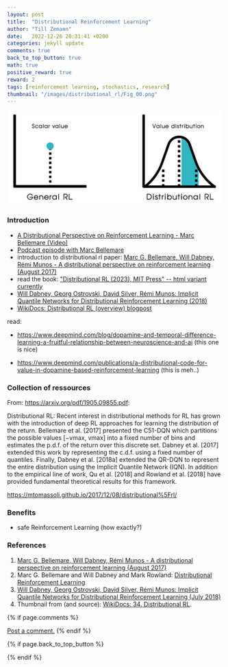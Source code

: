 ```yaml
---
layout: post
title:  "Distributional Reinforcement Learning"
author: "Till Zemann"
date:   2022-12-26 20:31:41 +0200
categories: jekyll update
comments: true
back_to_top_button: true
math: true
positive_reward: true
reward: 2
tags: [reinforcement learning, stochastics, research]
thumbnail: "/images/distributional_rl/Fig_00.png"
---
```



<div class="img-block" style="width: 500px;">
    <img src="/images/distributional_rl/Fig_00.png"/>
</div>


<!-- <em style="float:right">First draft: 2022-10-22</em><br> -->

<!--
### Contents
* TOC
{:toc}
-->

### Introduction

- [ A Distributional Perspective on Reinforcement Learning - Marc Bellemare (Video)][marc-bellemare-video]
- [Podcast episode with Marc Bellemare](https://thegradientpub.substack.com/p/marc-bellemare-distributional-reinforcement#details)
- introduction to distributional rl paper: [Marc G. Bellemare, Will Dabney, Rémi Munos - A distributional perspective on reinforcement learning (August 2017)][distributional-rl-paper]
- read the book: ["Distributional RL (2023), MIT Press" -- html variant currently][distributional-rl-book]
- [Will Dabney, Georg Ostrovski, David Silver, Rémi Munos: Implicit Quantile Networks for Distributional Reinforcement Learning (2018)][will-dabney-deepmind-paper]
- [WikiDocs: Distributional RL (overview) blogpost][wikidocs]

read:
- https://www.deepmind.com/blog/dopamine-and-temporal-difference-learning-a-fruitful-relationship-between-neuroscience-and-ai (this one is nice)

- https://www.deepmind.com/publications/a-distributional-code-for-value-in-dopamine-based-reinforcement-learning (this is meh..)


### Collection of ressources


From: https://arxiv.org/pdf/1905.09855.pdf:

Distributional RL: Recent interest in distributional methods for RL has grown with the introduction
of deep RL approaches for learning the distribution of the return. Bellemare et al. [2017] presented
the C51-DQN which partitions the possible values [−vmax, vmax] into a fixed number of bins and
estimates the p.d.f. of the return over this discrete set. Dabney et al. [2017] extended this work by
representing the c.d.f. using a fixed number of quantiles. Finally, Dabney et al. [2018a] extended the
QR-DQN to represent the entire distribution using the Implicit Quantile Network (IQN). In addition
to the empirical line of work, Qu et al. [2018] and Rowland et al. [2018] have provided fundamental
theoretical results for this framework.


https://mtomassoli.github.io/2017/12/08/distributional%5Frl/

### Benefits

- safe Reinforcement Learning (how exactly?)


<!-- In-Text Citing -->
<!-- 
You can...
- use bullet points
1. use
2. ordered
3. lists


-- Math --
$\hat{s} = \frac{1}{n-1} \sum_{i=1}^{n} (x_i - \mu)^2$ 

-- Images --
<div class="img-block" style="width: 800px;">
    <img src="/images/lofi_art.png"/>
    <span><strong>Fig 1.1.</strong> Agent and Environment interactions</span>
</div>

-- Links --
[(k-fold) Cross-Validation](https://scikit-learn.org/stable/modules/cross_validation.html)

{% highlight python %}
@jit
def f(x)
    print("hi")
# does cool stuff
{% endhighlight %}

-- Highlights --
AAABC `ASDF` __some bold text__

-- Colors --
The <strong style="color: #1E72E7">joint distribution</strong> of $X$ and $Y$ is written as $P(X, Y)$.
The <strong style="color: #ED412D">marginal distribution</strong> on the other hand can be written out as a table.
-->

<!-- uncomment, when i understand more of the algorithms presented (missing DDPG, SAC, TD3, TRPO, PPO, Dyna-Q)
### Rl-Algorithms-Taxonomy in a Venn-Diagram

<div class="img-block" style="width: 700px;">
    <img src="/images/actor-critic/venn-diagram-rl-algos-detailed.png"/>
</div>

-->

### References
1. [Marc G. Bellemare, Will Dabney, Rémi Munos - A distributional perspective on reinforcement learning (August 2017)][distributional-rl-paper]
2. Marc G. Bellemare and Will Dabney and Mark Rowland: [Distributional Reinforcement Learning][distributional-rl-book]
3. [Will Dabney, Georg Ostrovski, David Silver, Rémi Munos: Implicit Quantile Networks for Distributional Reinforcement Learning (July 2018)][will-dabney-deepmind-paper]
4. Thumbnail from (and source): [WikiDocs: 34. Distributional RL][wikidocs].


<!-- Ressources -->
[thumbnail-paper]: https://arxiv.org/pdf/2007.04309.pdf
[distributional-rl-paper]: https://arxiv.org/pdf/1707.06887.pdf
[distributional-rl-book]: https://www.distributional-rl.org/
[will-dabney-deepmind-paper]: https://willdabney.com/publication/iqn/
[wikidocs]: https://wikidocs.net/175856
[marc-bellemare-video]: https://youtu.be/ba_l8IKoMvU

<!-- Optional Comment Section-->
{% if page.comments %}
<p class="vspace"></p>
<a class="commentlink" role="button" href="/comments/">Post a comment.</a> <!-- role="button"  -->
{% endif %}

<!-- Optional Back to Top Button -->
{% if page.back_to_top_button %}
<script src="https://unpkg.com/vanilla-back-to-top@7.2.1/dist/vanilla-back-to-top.min.js"></script>
<script>addBackToTop({
  diameter: 40,
  backgroundColor: 'rgb(255, 255, 255, 0.7)', /* 30,144,255, 0.7 */
  textColor: '#4a4946'
})</script>
{% endif %}
